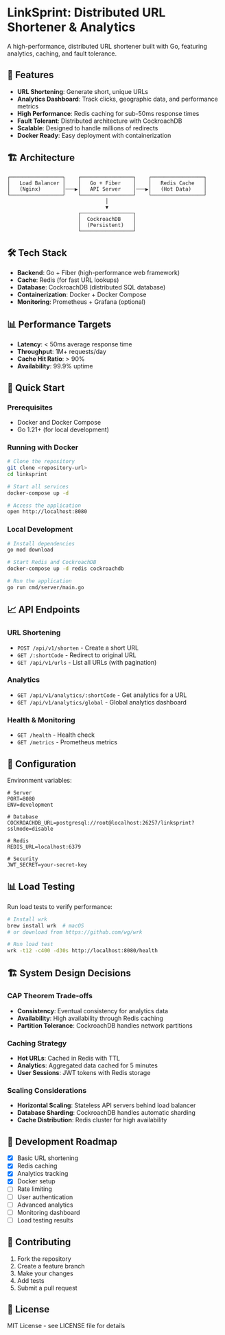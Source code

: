 # LinkSprint: Distributed URL Shortener & Analytics

A high-performance, distributed URL shortener built with Go, featuring analytics, caching, and fault tolerance.

## 🚀 Features

- **URL Shortening**: Generate short, unique URLs
- **Analytics Dashboard**: Track clicks, geographic data, and performance metrics
- **High Performance**: Redis caching for sub-50ms response times
- **Fault Tolerant**: Distributed architecture with CockroachDB
- **Scalable**: Designed to handle millions of redirects
- **Docker Ready**: Easy deployment with containerization

## 🏗️ Architecture

```
┌─────────────────┐    ┌─────────────────┐    ┌─────────────────┐
│   Load Balancer │    │   Go + Fiber    │    │   Redis Cache   │
│   (Nginx)       │───▶│   API Server    │───▶│   (Hot Data)    │
└─────────────────┘    └─────────────────┘    └─────────────────┘
                                │
                                ▼
                       ┌─────────────────┐
                       │  CockroachDB    │
                       │  (Persistent)   │
                       └─────────────────┘
```

## 🛠️ Tech Stack

- **Backend**: Go + Fiber (high-performance web framework)
- **Cache**: Redis (for fast URL lookups)
- **Database**: CockroachDB (distributed SQL database)
- **Containerization**: Docker + Docker Compose
- **Monitoring**: Prometheus + Grafana (optional)

## 📊 Performance Targets

- **Latency**: < 50ms average response time
- **Throughput**: 1M+ requests/day
- **Cache Hit Ratio**: > 90%
- **Availability**: 99.9% uptime

## 🚀 Quick Start

### Prerequisites

- Docker and Docker Compose
- Go 1.21+ (for local development)

### Running with Docker

```bash
# Clone the repository
git clone <repository-url>
cd linksprint

# Start all services
docker-compose up -d

# Access the application
open http://localhost:8080
```

### Local Development

```bash
# Install dependencies
go mod download

# Start Redis and CockroachDB
docker-compose up -d redis cockroachdb

# Run the application
go run cmd/server/main.go
```

## 📈 API Endpoints

### URL Shortening
- `POST /api/v1/shorten` - Create a short URL
- `GET /:shortCode` - Redirect to original URL
- `GET /api/v1/urls` - List all URLs (with pagination)

### Analytics
- `GET /api/v1/analytics/:shortCode` - Get analytics for a URL
- `GET /api/v1/analytics/global` - Global analytics dashboard

### Health & Monitoring
- `GET /health` - Health check
- `GET /metrics` - Prometheus metrics

## 🔧 Configuration

Environment variables:

```env
# Server
PORT=8080
ENV=development

# Database
COCKROACHDB_URL=postgresql://root@localhost:26257/linksprint?sslmode=disable

# Redis
REDIS_URL=localhost:6379

# Security
JWT_SECRET=your-secret-key
```

## 📊 Load Testing

Run load tests to verify performance:

```bash
# Install wrk
brew install wrk  # macOS
# or download from https://github.com/wg/wrk

# Run load test
wrk -t12 -c400 -d30s http://localhost:8080/health
```

## 🏗️ System Design Decisions

### CAP Theorem Trade-offs
- **Consistency**: Eventual consistency for analytics data
- **Availability**: High availability through Redis caching
- **Partition Tolerance**: CockroachDB handles network partitions

### Caching Strategy
- **Hot URLs**: Cached in Redis with TTL
- **Analytics**: Aggregated data cached for 5 minutes
- **User Sessions**: JWT tokens with Redis storage

### Scaling Considerations
- **Horizontal Scaling**: Stateless API servers behind load balancer
- **Database Sharding**: CockroachDB handles automatic sharding
- **Cache Distribution**: Redis cluster for high availability

## 📝 Development Roadmap

- [x] Basic URL shortening
- [x] Redis caching
- [x] Analytics tracking
- [x] Docker setup
- [ ] Rate limiting
- [ ] User authentication
- [ ] Advanced analytics
- [ ] Monitoring dashboard
- [ ] Load testing results

## 🤝 Contributing

1. Fork the repository
2. Create a feature branch
3. Make your changes
4. Add tests
5. Submit a pull request

## 📄 License

MIT License - see LICENSE file for details 